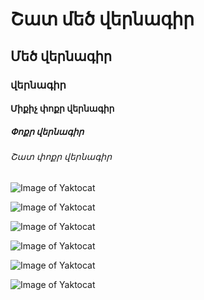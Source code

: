 # Շատ մեծ վերնագիր
## Մեծ վերնագիր
### վերնագիր
#### Միքիչ փոքր վերնագիր
##### Փոքր վերնագիր
###### Շատ փոքր վերնագիր


![Image of Yaktocat](https://octodex.github.com/images/yaktocat.png)


![Image of Yaktocat](https://staticg.sportskeeda.com/editor/2023/12/8397f-17024614684468-1920.jpg?w=640)


![Image of Yaktocat](https://static1.cbrimages.com/wordpress/wp-content/uploads/2023/06/valorant-pride-1.jpg)


![Image of Yaktocat](https://media.nu.nl/m/jjrxqieajjr3_wd1280/disney-koopt-zich-in-bij-epic-games-binnenkort-fortnite-spelen-als-mickey-mouse.jpg
)

![Image of Yaktocat](https://www.yesasia.ru/wp-content/uploads/2023/09/1000008230.webp
)

![Image of Yaktocat](https://bracketfights.com/images/hero/2019/best-gravity-falls-character-1370/1579740399.jpg
)
